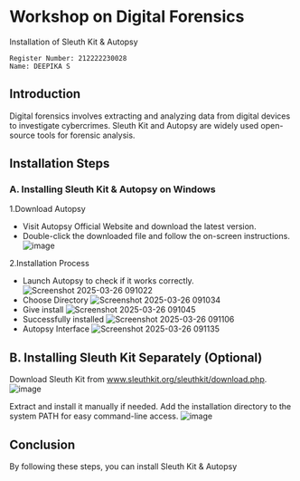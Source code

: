 
# Workshop on Digital Forensics
Installation of Sleuth Kit & Autopsy
```
Register Number: 212222230028
Name: DEEPIKA S
```
## Introduction
Digital forensics involves extracting and analyzing data from digital devices to investigate cybercrimes. Sleuth Kit and Autopsy are widely used open-source tools for forensic analysis.

## Installation Steps
### A. Installing Sleuth Kit & Autopsy on Windows
1.Download Autopsy
- Visit Autopsy Official Website and download the latest version.
- Double-click the downloaded file and follow the on-screen instructions.
![image](https://github.com/user-attachments/assets/8b333fce-43c8-42fa-9153-d0b9c19fab50)


2.Installation Process
- Launch Autopsy to check if it works correctly.
![Screenshot 2025-03-26 091022](https://github.com/user-attachments/assets/9cc616de-87ba-47e5-be7e-be872830d8ae)
- Choose Directory
![Screenshot 2025-03-26 091034](https://github.com/user-attachments/assets/08e15373-4b15-4693-8cd0-32789cd3f102)
- Give install
![Screenshot 2025-03-26 091045](https://github.com/user-attachments/assets/4da41fde-445e-4e4d-95ae-00d5e05048eb)
- Successfully installed
![Screenshot 2025-03-26 091106](https://github.com/user-attachments/assets/0ce794cf-e500-4ed6-82b3-97b24e8a6690)
- Autopsy Interface
 ![Screenshot 2025-03-26 091135](https://github.com/user-attachments/assets/e0b244fe-cae7-4c61-a843-ae4ca7f9f2da)

## B. Installing Sleuth Kit Separately (Optional)
Download Sleuth Kit from www.sleuthkit.org/sleuthkit/download.php.
![image](https://github.com/user-attachments/assets/9ac5490c-5704-4997-ac9e-015db1fbd74d)

Extract and install it manually if needed.
Add the installation directory to the system PATH for easy command-line access.
![image](https://github.com/user-attachments/assets/c2e4959d-058c-40a8-860d-9b2425dfcf36)

## Conclusion
By following these steps, you can install Sleuth Kit & Autopsy 
